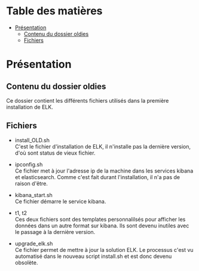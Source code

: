 # Table des matières

- [Présentation](#présentation)
  * [Contenu du dossier oldies](#contenu-du-dossier-oldies)
  * [Fichiers](#fichiers)
    
# Présentation

## Contenu du dossier oldies

Ce dossier contient les différents fichiers utilisés dans la première installation de ELK.

## Fichiers

* install_OLD.sh<br>
C'est le fichier d'installation de ELK, il n'installe pas la dernière version, d'où sont status de vieux fichier.

* ipconfig.sh<br>
Ce fichier met à jour l'adresse ip de la machine dans les services kibana et elasticsearch. Comme c'est fait durant l'installation,
il n'a pas de raison d'être.

* kibana_start.sh<br>
Ce fichier démarre le service kibana.

* t1, t2<br>
Ces deux fichiers sont des templates personnalilsés pour afficher les données dans un autre format sur kibana. Ils sont devenu
inutiles avec le passage à la dernière version.

* upgrade_elk.sh<br>
Ce fichier permet de mettre à jour la solution ELK. Le processus c'est vu automatisé dans le nouveau script install.sh et est donc
devenu obsolète.
